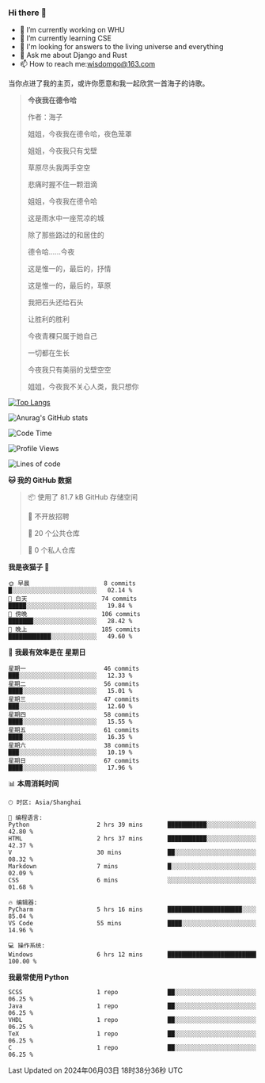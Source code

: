 ### Hi there 👋



- 🔭 I’m currently working on WHU
- 🌱 I’m currently learning CSE
- 🤔 I'm looking for answers to the living universe and everything
- 💬 Ask me about Django and Rust
- 📫 How to reach me:wisdomgo@163.com

当你点进了我的主页，或许你愿意和我一起欣赏一首海子的诗歌。

>**今夜我在德令哈**
>
>作者：海子
>
>姐姐，今夜我在德令哈，夜色笼罩
>
>姐姐，今夜我只有戈壁
>
>草原尽头我两手空空
>
>悲痛时握不住一颗泪滴
>
>姐姐，今夜我在德令哈
>
>这是雨水中一座荒凉的城
>
>除了那些路过的和居住的
>
>德令哈......今夜
>
>这是惟一的，最后的，抒情
>
>这是惟一的，最后的，草原
>
>我把石头还给石头
>
>让胜利的胜利
>
>今夜青稞只属于她自己
>
>一切都在生长
>
>今夜我只有美丽的戈壁空空
>
>姐姐，今夜我不关心人类，我只想你



[![Top Langs](https://github-readme-stats.vercel.app/api/top-langs/?username=wisdomgo&theme=onedark)](https://github.com/anuraghazra/github-readme-stats)

![Anurag's GitHub stats](https://github-readme-stats.vercel.app/api?username=wisdomgo&hide=contribs,stars&theme=synthwave)

<!--START_SECTION:waka-->
![Code Time](http://img.shields.io/badge/Code%20Time-203%20hrs%2036%20mins-blue)

![Profile Views](http://img.shields.io/badge/%E4%B8%AA%E4%BA%BA%E8%B5%84%E6%96%99%E8%A7%82%E7%9C%8B%E6%AC%A1%E6%95%B0-12-blue)

![Lines of code](https://img.shields.io/badge/%E4%BB%8E%E3%80%8CHello%20World%E3%80%8D%E8%B5%B7%E6%88%91%E5%B7%B2%E7%BB%8F%E5%86%99%E4%BA%86-634.6%20thousand%20%E8%A1%8C%E4%BB%A3%E7%A0%81-blue)

**🐱 我的 GitHub 数据** 

> 📦  使用了 81.7 kB GitHub 存储空间 
 > 
> 🚫 不开放招聘
 > 
> 📜 20 个公共仓库 
 > 
> 🔑 0 个私人仓库 
 > 
**我是夜猫子 🦉** 

```text
🌞 早晨                     8 commits           █░░░░░░░░░░░░░░░░░░░░░░░░   02.14 % 
🌆 白天                     74 commits          █████░░░░░░░░░░░░░░░░░░░░   19.84 % 
🌃 傍晚                     106 commits         ███████░░░░░░░░░░░░░░░░░░   28.42 % 
🌙 晚上                     185 commits         ████████████░░░░░░░░░░░░░   49.60 % 
```
📅 **我最有效率是在 星期日** 

```text
星期一                      46 commits          ███░░░░░░░░░░░░░░░░░░░░░░   12.33 % 
星期二                      56 commits          ████░░░░░░░░░░░░░░░░░░░░░   15.01 % 
星期三                      47 commits          ███░░░░░░░░░░░░░░░░░░░░░░   12.60 % 
星期四                      58 commits          ████░░░░░░░░░░░░░░░░░░░░░   15.55 % 
星期五                      61 commits          ████░░░░░░░░░░░░░░░░░░░░░   16.35 % 
星期六                      38 commits          ███░░░░░░░░░░░░░░░░░░░░░░   10.19 % 
星期日                      67 commits          ████░░░░░░░░░░░░░░░░░░░░░   17.96 % 
```


📊 **本周消耗时间** 

```text
🕑︎ 时区: Asia/Shanghai

💬 编程语言: 
Python                   2 hrs 39 mins       ███████████░░░░░░░░░░░░░░   42.80 % 
HTML                     2 hrs 37 mins       ███████████░░░░░░░░░░░░░░   42.37 % 
V                        30 mins             ██░░░░░░░░░░░░░░░░░░░░░░░   08.32 % 
Markdown                 7 mins              █░░░░░░░░░░░░░░░░░░░░░░░░   02.09 % 
CSS                      6 mins              ░░░░░░░░░░░░░░░░░░░░░░░░░   01.68 % 

🔥 编辑器: 
PyCharm                  5 hrs 16 mins       █████████████████████░░░░   85.04 % 
VS Code                  55 mins             ████░░░░░░░░░░░░░░░░░░░░░   14.96 % 

💻 操作系统: 
Windows                  6 hrs 12 mins       █████████████████████████   100.00 % 
```

**我最常使用 Python** 

```text
SCSS                     1 repo              ██░░░░░░░░░░░░░░░░░░░░░░░   06.25 % 
Java                     1 repo              ██░░░░░░░░░░░░░░░░░░░░░░░   06.25 % 
VHDL                     1 repo              ██░░░░░░░░░░░░░░░░░░░░░░░   06.25 % 
TeX                      1 repo              ██░░░░░░░░░░░░░░░░░░░░░░░   06.25 % 
C                        1 repo              ██░░░░░░░░░░░░░░░░░░░░░░░   06.25 % 
```




 Last Updated on 2024年06月03日 18时38分36秒 UTC
<!--END_SECTION:waka-->

